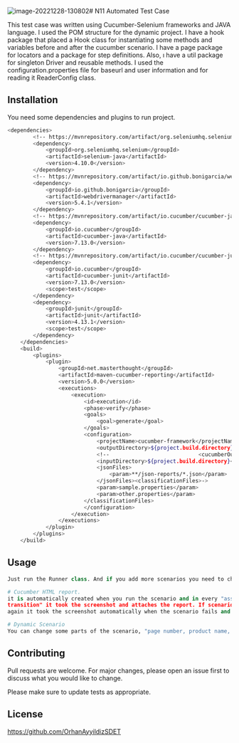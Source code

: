![image-20221228-130802](https://github.com/OrhanAyyildizSDET/N11-Test-Case/assets/100473852/77f14608-71b2-42d7-b98f-dbba551ccc2b)# N11 Automated Test Case

This test case was written using Cucumber-Selenium frameworks and JAVA language. I used the POM structure for the dynamic project. I have a hook package that placed a Hook class for instantiating some methods and variables before and after the cucumber scenario. I have a page package for locators and a package for step definitions. Also, ı have a util package for singleton Driver and reusable methods. I used the configuration.properties file for baseurl and user information and for reading it ReaderConfig class.

## Installation

You need some dependencies and plugins to run project.

```bash
<dependencies>
        <!-- https://mvnrepository.com/artifact/org.seleniumhq.selenium/selenium-java -->
        <dependency>
            <groupId>org.seleniumhq.selenium</groupId>
            <artifactId>selenium-java</artifactId>
            <version>4.10.0</version>
        </dependency>
        <!-- https://mvnrepository.com/artifact/io.github.bonigarcia/webdrivermanager -->
        <dependency>
            <groupId>io.github.bonigarcia</groupId>
            <artifactId>webdrivermanager</artifactId>
            <version>5.4.1</version>
        </dependency>
        <!-- https://mvnrepository.com/artifact/io.cucumber/cucumber-java -->
        <dependency>
            <groupId>io.cucumber</groupId>
            <artifactId>cucumber-java</artifactId>
            <version>7.13.0</version>
        </dependency>
        <!-- https://mvnrepository.com/artifact/io.cucumber/cucumber-junit -->
        <dependency>
            <groupId>io.cucumber</groupId>
            <artifactId>cucumber-junit</artifactId>
            <version>7.13.0</version>
            <scope>test</scope>
        </dependency>
        <dependency>
            <groupId>junit</groupId>
            <artifactId>junit</artifactId>
            <version>4.13.1</version>
            <scope>test</scope>
        </dependency>
    </dependencies>
    <build>
        <plugins>
            <plugin>
                <groupId>net.masterthought</groupId>
                <artifactId>maven-cucumber-reporting</artifactId>
                <version>5.0.0</version>
                <executions>
                    <execution>
                        <id>execution</id>
                        <phase>verify</phase>
                        <goals>
                            <goal>generate</goal>
                        </goals>
                        <configuration>
                            <projectName>cucumber-framework</projectName>
                            <outputDirectory>${project.build.directory}</outputDirectory>
                            <!--                            <cucumberOutput>${project.build.directory}</cucumberOutput>-->
                            <inputDirectory>${project.build.directory}</inputDirectory>
                            <jsonFiles>
                                <param>**/json-reports/*.json</param>
                            </jsonFiles><classificationFiles>->
                            <param>sample.properties</param>
                            <param>other.properties</param>
                        </classificationFiles>
                        </configuration>
                    </execution>
                </executions>
            </plugin>
        </plugins>
    </build>
```

## Usage

```python
Just run the Runner class. And if you add more scenarios you need to change the "@n11Favorite" tag. 

# Cucumber HTML report.
it is automatically created when you run the scenario and in every "assert" and "page 
transition" it took the screenshot and attaches the report. If scenarios failed
again it took the screenshot automatically when the scenario fails and attaches the report.

# Dynamic Scenario
You can change some parts of the scenario, "page number, product name, product list number, etc."


```

## Contributing

Pull requests are welcome. For major changes, please open an issue first
to discuss what you would like to change.

Please make sure to update tests as appropriate.

## License

https://github.com/OrhanAyyildizSDET
